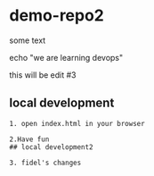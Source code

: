 # demo-repo2

some text

echo "we are learning devops"

this will be edit #3

## local development
    1. open index.html in your browser

    2.Have fun
    ## local development2

    3. fidel's changes